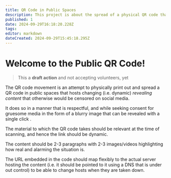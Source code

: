 ```yaml
---
title: QR Code in Public Spaces
description: This project is about the spread of a physical QR code that serves relevant content at the time of scanning. Unlike social media profiles and posts, this QR Code offers a rare opportunity to host otherwise-censored content to defy ironclad war propaganda.
published: 1
date: 2024-09-29T16:18:20.228Z
tags: 
editor: markdown
dateCreated: 2024-09-29T15:45:18.295Z
---
```


# Welcome to the Public QR Code!

> This a **draft action** and not accepting volunteers, yet

The QR code movement is an attempt to physically print out and spread a QR code in public spaces that hosts changing (i.e. dynamic) _revealing content_ that otherwise would be censored on social media.

It does so in a manner that is respectful, and while seeking consent for gruesome media in the form of a blurry image that can be revealed with a single click .

The material to which the QR code takes should be relevant at the time of scanning, and hence the link should be dynamic.

The content should be 2-3 paragraphs with 2-3 images/videos highlighting how real and alarming the situation is.

The URL embedded in the code should map flexibly to the actual server hosting the content (i.e. it should be pointed to it using a DNS that is under out control) to be able to change hosts when they are taken down.
